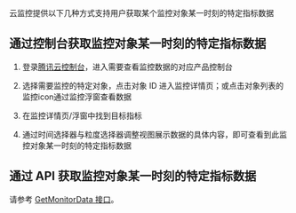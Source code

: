 云监控提供以下几种方式支持用户获取某个监控对象某一时刻的特定指标数据

## 通过控制台获取监控对象某一时刻的特定指标数据

1. 登录[腾讯云控制台](https://console.cloud.tencent.com/)，进入需要查看监控数据的对应产品控制台

2. 选择需要监控的特定对象，点击对象 ID 进入监控详情页；或点击对象列表的监控icon通过监控浮窗查看数据
3. 在监控详情页/浮窗中找到目标指标
4. 通过时间选择器与粒度选择器调整视图展示数据的具体内容，即可查看到此监控对象某一时刻的特定指标数据

## 通过 API 获取监控对象某一时刻的特定指标数据
请参考 [GetMonitorData 接口](https://cloud.tencent.com/doc/api/405/4667)。